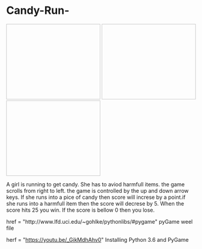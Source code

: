 # Candy-Run-
<img scr = "https://github.com/hwhite8021/Candy-Run-/blob/master/Capture1.PNG" width = "250" height = "200" >
<img scr = "https://github.com/hwhite8021/Candy-Run-/blob/master/Capture2.PNG" width = "250" height = "200" >
<img scr = "https://github.com/hwhite8021/Candy-Run-/blob/master/Capture4.PNG" width = "250" height = "200" >
<p> A girl is running to get candy. She has to aviod harmfull items. the game scrolls from right to left. the game is controlled by the up and down arrow keys. If she runs into a pice of candy then score will increse by a point.if she runs into a harmfull item then the score will decrese by 5. When the score hits 25 you win. If the score is bellow 0 then you lose.</p>
<a> href = "http://www.lfd.uci.edu/~gohlke/pythonlibs/#pygame" pyGame weel file </a>

<a> herf = "https://youtu.be/_GikMdhAhv0" Installing Python 3.6 and PyGame </a>

